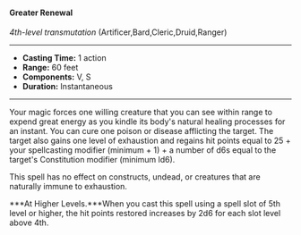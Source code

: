 #### Greater Renewal
*4th-level transmutation* (Artificer,Bard,Cleric,Druid,Ranger)
___
- **Casting Time:** 1 action
- **Range:** 60 feet
- **Components:** V, S
- **Duration:** Instantaneous
---
Your magic forces one willing creature that you can see within range to expend great energy as you kindle its body's natural healing processes for an instant. You can cure one poison or disease afflicting the target. The target also gains one level of exhaustion and regains hit points equal to 25 + your spellcasting modifier (minimum + 1) + a number of d6s equal to the target's Constitution modifier (minimum ld6).

This spell has no effect on constructs, undead, or creatures that are naturally immune to exhaustion.

***At Higher Levels.***When you cast this spell using a spell slot of 5th level or higher, the hit points restored increases by 2d6 for each slot level above 4th. 

